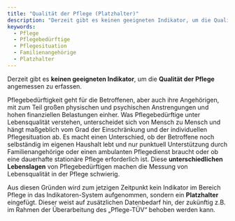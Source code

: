 ```yaml
---
title: "Qualität der Pflege (Platzhalter)"
description: "Derzeit gibt es keinen geeigneten Indikator, um die Qualität der Pflege angemessen zu erfassen."
keywords:
  - Pflege
  - Pflegebedürftige
  - Pflegesituation
  - Familienangehörige
  - Platzhalter
---
```

<!-- Prologue start -->

Derzeit gibt es **keinen geeigneten Indikator**, um die **Qualität der Pflege** angemessen zu erfassen.

Pflegebedürftigkeit geht für die Betroffenen, aber auch ihre Angehörigen, mit zum Teil großen physischen und psychischen Anstrengungen und hohen finanziellen Belastungen einher. Was Pflegebedürftige unter Lebensqualität verstehen, unterscheidet sich von Mensch zu Mensch und hängt maßgeblich vom Grad der Einschränkung und der individuellen Pflegesituation ab. Es macht einen Unterschied, ob der Betroffene noch selbständig im eigenen Haushalt lebt und nur punktuell Unterstützung durch Familienangehörige oder einen ambulanten Pflegedienst braucht oder ob eine dauerhafte stationäre Pflege erforderlich ist. Diese **unterschiedlichen Lebenslagen** von Pflegebedürftigen machen die Messung von Lebensqualität in der Pflege schwierig. 

Aus diesen Gründen wird zum jetzigen Zeitpunkt kein Indikator im Bereich Pflege in das Indikatoren-System aufgenommen, sondern ein **Platzhalter** eingefügt. Dieser weist auf zusätzlichen Datenbedarf hin, der zukünftig z.B. im Rahmen der Überarbeitung des „Pflege-TÜV“ behoben werden kann.

<!-- Prologue end -->
